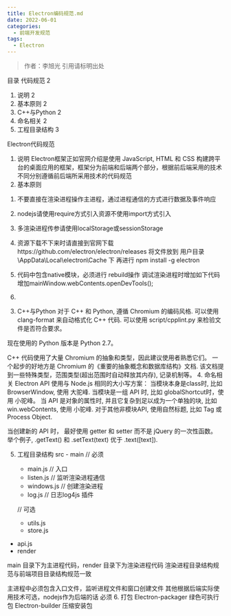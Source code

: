 ```yaml
---
title: Electron编码规范.md
date: 2022-06-01
categories: 
  - 前端开发规范
tags: 
  - Electron
---
```


> 作者：李旭光
> 引用请标明出处


目录
代码规范  2
1. 说明 2
2. 基本原则 2
3. C++与Python 2
4. 命名相关 2
5. 工程目录结构 3

Electron代码规范
1.  说明
Electron框架正如官网介绍是使用 JavaScript, HTML 和 CSS 构建跨平台的桌面应用的框架，框架分为前端和后端两个部分，根据前后端采用的技术不同分别遵循前后端所采用技术的代码规范
2.  基本原则
1)  不要直接在渲染进程操作主进程，通过进程通信的方式进行数据及事件响应
2)  nodejs请使用require方式引入资源不使用import方式引入
3)  多渲染进程传参请使用localStorage或sessionStorage
4)  资源下载不下来时请直接到官网下载https://github.com/electron/electron/releases 将文件放到 用户目录\AppData\Local\electron\Cache 下 再进行 npm install -g electron
5)  代码中包含native模块，必须进行 rebuild操作
调试渲染进程时增加如下代码增加mainWindow.webContents.openDevTools();

6)  
3.  C++与Python
对于 C++ 和 Python, 遵循 Chromium 的编码风格. 可以使用 clang-format 来自动格式化 C++ 代码. 可以使用 script/cpplint.py 来检验文件是否符合要求。

现在使用的 Python 版本是 Python 2.7。

C++ 代码使用了大量 Chromium 的抽象和类型，因此建议使用者熟悉它们。 一个起步的好地方是 Chromium 的《重要的抽象概念和数据库结构》文档. 该文档提到一些特殊类型，范围类型(超出范围时自动释放其内存), 记录机制等。
4.  命名相关
Electron API 使用与 Node.js 相同的大小写方案：
当模块本身是class时, 比如 BrowserWindow, 使用 大驼峰.
当模块是一组 API 时, 比如 globalShortcut时，使用 小驼峰。
当 API 是对象的属性时, 并且它复杂到足以成为一个单独的块, 比如 win.webContents, 使用 小驼峰.
对于其他非模块API, 使用自然标题, 比如 <webview> Tag 或 Process Object.

当创建新的 API 时， 最好使用 getter 和 setter 而不是 jQuery 的一次性函数。 举个例子, .getText() 和 .setText(text) 优于 .text([text]). 


5.  工程目录结构
src - main
    // 必须
    - main.js // 入口
    - listen.js // 监听渲染进程通信
    - windows.js // 创建渲染进程
    - log.js // 日志log4js 插件

    // 可选
    - utils.js
    - store.js
- api.js
- render

main 目录下为主进程代码，render 目录下为渲染进程代码
渲染进程目录结构规范与前端项目目录结构规范一致

主进程中必须包含入口文件，监听进程文件和窗口创建文件
其他根据后端实际使用技术可选，nodejs作为后端的话 必须
6.  打包
Electron-packager 绿色可执行包
Electron-builder 压缩安装包

